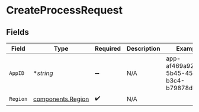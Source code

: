 # CreateProcessRequest


## Fields

| Field                                                  | Type                                                   | Required                                               | Description                                            | Example                                                |
| ------------------------------------------------------ | ------------------------------------------------------ | ------------------------------------------------------ | ------------------------------------------------------ | ------------------------------------------------------ |
| `AppID`                                                | **string*                                              | :heavy_minus_sign:                                     | N/A                                                    | app-af469a92-5b45-4565-b3c4-b79878de67d2               |
| `Region`                                               | [components.Region](../../models/components/region.md) | :heavy_check_mark:                                     | N/A                                                    |                                                        |